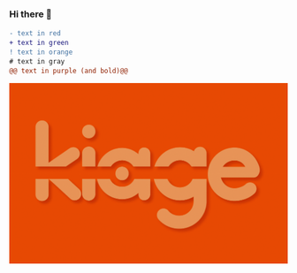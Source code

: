 ### Hi there 👋

<!--
**teamkiage/teamkiage** is a ✨ _special_ ✨ repository because its `README.md` (this file) appears on your GitHub profile.

Here are some ideas to get you started:

- 🔭 I’m currently working on ...
- 🌱 I’m currently learning ...
- 👯 I’m looking to collaborate on ...
- 🤔 I’m looking for help with ...
- 💬 Ask me about ...
- 📫 How to reach me: ...
- 😄 Pronouns: ...
- ⚡ Fun fact: ...
-->


```diff
- text in red
+ text in green
! text in orange
# text in gray
@@ text in purple (and bold)@@
```

![Kiage](./img/kiage_logo.png "Kiage Logo")
